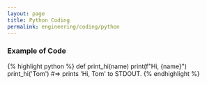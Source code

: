 ```yaml
---
layout: page
title: Python Coding
permalink: engineering/coding/python
---
```


### Example of Code

{% highlight python %}
def print_hi(name)
  print(f"Hi, {name}")
print_hi('Tom')
#=> prints 'Hi, Tom' to STDOUT.
{% endhighlight %}